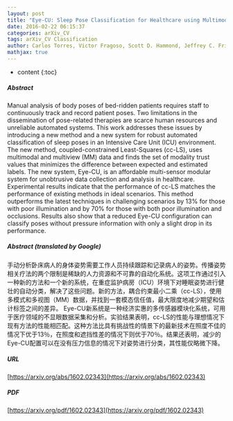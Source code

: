 ```yaml
---
layout: post
title: "Eye-CU: Sleep Pose Classification for Healthcare using Multimodal Multiview Data"
date: 2016-02-22 06:15:37
categories: arXiv_CV
tags: arXiv_CV Classification
author: Carlos Torres, Victor Fragoso, Scott D. Hammond, Jeffrey C. Fried, B.S. Manjunath
mathjax: true
---
```


* content
{:toc}

##### Abstract
Manual analysis of body poses of bed-ridden patients requires staff to continuously track and record patient poses. Two limitations in the dissemination of pose-related therapies are scarce human resources and unreliable automated systems. This work addresses these issues by introducing a new method and a new system for robust automated classification of sleep poses in an Intensive Care Unit (ICU) environment. The new method, coupled-constrained Least-Squares (cc-LS), uses multimodal and multiview (MM) data and finds the set of modality trust values that minimizes the difference between expected and estimated labels. The new system, Eye-CU, is an affordable multi-sensor modular system for unobtrusive data collection and analysis in healthcare. Experimental results indicate that the performance of cc-LS matches the performance of existing methods in ideal scenarios. This method outperforms the latest techniques in challenging scenarios by 13% for those with poor illumination and by 70% for those with both poor illumination and occlusions. Results also show that a reduced Eye-CU configuration can classify poses without pressure information with only a slight drop in its performance.

##### Abstract (translated by Google)
手动分析卧床病人的身体姿势需要工作人员持续跟踪和记录病人的姿势。传播姿势相关疗法的两个限制是稀缺的人力资源和不可靠的自动化系统。这项工作通过引入一种新的方法和一个新的系统，在重症监护病房（ICU）环境下对睡眠姿势进行健壮的自动分类，解决了这些问题。新的方法，耦合约束最小二乘（cc-LS），使用多模式和多视图（MM）数据，并找到一套模态信任值，最大限度地减少期望和估计标签之间的差异。 Eye-CU新系统是一种经济实惠的多传感器模块化系统，可用于医疗领域的不显眼数据采集和分析。实验结果表明，cc-LS的性能与理想情况下现有方法的性能相匹配。这种方法比具有挑战性的情景下的最新技术在照度不佳的情况下优于13％，在照度和遮挡性差的情况下则优于70％。结果还表明，减少的Eye-CU配置可以在没有压力信息的情况下对姿势进行分类，其性能仅略微下降。

##### URL
[https://arxiv.org/abs/1602.02343](https://arxiv.org/abs/1602.02343)

##### PDF
[https://arxiv.org/pdf/1602.02343](https://arxiv.org/pdf/1602.02343)

